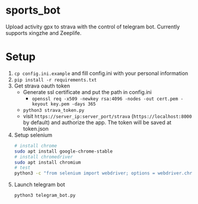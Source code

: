 # sports_bot
Upload activity gpx to strava with the control of telegram bot. Currently supports xingzhe and Zeeplife.
# Setup
1. `cp config.ini.example` and fill config.ini with your personal information
2. `pip install -r requirements.txt`
3. Get strava oauth token
    * Generate ssl certificate and put the path in config.ini
        * `openssl req -x509 -newkey rsa:4096 -nodes -out cert.pem -keyout key.pem -days 365`
    * `python3 strava_token.py`
    * visit `https://server_ip:server_port/strava` (`https://localhost:8000` by default) and authorize the app. The token will be saved at token.json
4. Setup selenium
    ```bash
    # install chrome
    sudo apt install google-chrome-stable
    # install chromedriver
    sudo apt install chromium
    # test
    python3 -c "from selenium import webdriver; options = webdriver.chrome.options.Options(); options.add_argument('headless'); webdriver.Chrome(options=options); print('success')"
    ```
5. Launch telegram bot
    ```bash
    python3 telegram_bot.py
    ```